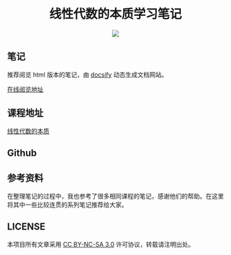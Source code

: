 <h1 align="center">线性代数的本质学习笔记</h1>

<p align="center"><a href="lsy563193.github.io"><img src="https://img.shields.io/badge/%E4%BD%9C%E8%80%85-%E6%9E%97%E5%B0%91%E5%B2%B3-blue.svg"></a></p>

## 笔记

推荐阅览 html 版本的笔记，由 [docsify](https://docsify.js.org/#/zh-cn/) 动态生成文档网站。

[在线阅览地址](http://lsy563193.github.io/essense-of-linear-algebra-notes)

## 课程地址

[线性代数的本质](https://www.bilibili.com/video/av5977466?from=search&seid=2295034275075336557)

## Github

## 参考资料

在整理笔记的过程中，我也参考了很多相同课程的笔记，感谢他们的帮助。在这里将其中一些比较连贯的系列笔记推荐给大家。

<!-- * [红色石头的机器学习之路](https://zhuanlan.zhihu.com/Redstone) -->
<!-- * [机器学习爱好者](http://www.ai-start.com) -->
<!-- * [机器学习之路](https://zhuanlan.zhihu.com/koalatree) -->
<!-- * [Hugsy 的深度学习系列笔记](http://binweber.top/tags/ML/) -->

## LICENSE

本项目所有文章采用 [CC BY-NC-SA 3.0](https://creativecommons.org/licenses/by-nc-sa/3.0/) 许可协议，转载请注明出处。 